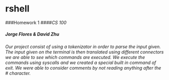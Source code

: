 # rshell
###Homework 1 
####*CS 100*
##### Jorge Flores & David Zhu 


###### Our project consist of using a tokenizator in order to parse the input given. The input given on the terminal is then translated using different connectors we are able to see which commands are executed. We execute the commands using syscalls and we created a special built in command of exit. We were able to consider comments by not reading anything after the # character. 
